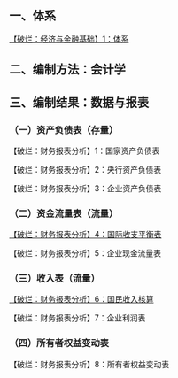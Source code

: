



## 一、体系

[【破烂：经济与金融基础】1：体系](ef/【破烂：经济与金融基础】1：体系.md)

## 二、编制方法：会计学

## 三、编制结果：数据与报表

### （一）资产负债表（存量）

【破烂：财务报表分析】1：国家资产负债表

【破烂：财务报表分析】2：央行资产负债表

【破烂：财务报表分析】3：企业资产负债表

### （二）资金流量表（流量）

[【破烂：财务报表分析】4：国际收支平衡表](ef/【破烂：财务报表分析】4：国际收支平衡表)

【破烂：财务报表分析】5：企业现金流量表

### （三）收入表（流量）

[【破烂：财务报表分析】6：国民收入核算](ef/【破烂：财务报表分析】6：国民收入核算)

【破烂：财务报表分析】7：企业利润表

### （四）所有者权益变动表

【破烂：财务报表分析】8：所有者权益变动表










